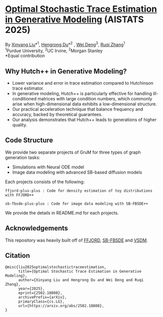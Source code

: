 # [Optimal Stochastic Trace Estimation in Generative Modeling](https://www.arxiv.org/abs/2502.18808) (AISTATS 2025)

By [Xinyang Liu](https://xinyangatk.github.io)\*<sup>1</sup>, [Hengrong Du](https://hengrongdu.netlify.app)\*<sup>2</sup> , [Wei Deng](https://www.weideng.org)<sup>3</sup>, [Ruqi Zhang](https://ruqizhang.github.io)<sup>1</sup>
\
<sup>1</sup>Purdue University, <sup>2</sup>UC Irvine, <sup>2</sup>Morgan Stanley
\
\*Equal contribution

<a name="why Hutch++?"></a>
## Why Hutch++ in Generative Modeling?
- Lower variance and error in trace estimation compared to Hutchinson trace estimator.
- In generative modeling, Hutch++ is particularly effective for handling ill-conditioned matrices with large condition numbers, which commonly arise when high-dimensional data exhibits a low-dimensional structure. 
- Our practical acceleration technique that balance frequency and accuracy, backed by theoretical guarantees.
- Our analysis demonstrates that Hutch++ leads to generations of higher quality.


<a name="code tructure"></a>
## Code Structure

We provide two separate projects of GruM for three types of graph generation tasks:
- Simulations with Neural ODE model
- Image data modeling with advanced SB-based diffusion models

Each projects consists of the following:
```
ffjord-plus-plus : Code for density estimation of toy distributions with FFJORD++
```

```
sb-fbsde-plus-plus : Code for image data modeling with SB-FBSDE++
```

We provide the details in README.md for each projects.
 
<a name="acknowledgements"></a>
## Acknowledgements
This repository was heavily built off of [FFJORD](https://github.com/rtqichen/ffjord), [SB-FBSDE](https://github.com/ghliu/SB-FBSDE) and [VSDM](https://github.com/WayneDW/Variational_Schrodinger_Diffusion_Model).

<a name="citation"></a>
## Citation
```
@misc{liu2025optimalstochastictraceestimation,
      title={Optimal Stochastic Trace Estimation in Generative Modeling}, 
      author={Xinyang Liu and Hengrong Du and Wei Deng and Ruqi Zhang},
      year={2025},
      eprint={2502.18808},
      archivePrefix={arXiv},
      primaryClass={cs.LG},
      url={https://arxiv.org/abs/2502.18808}, 
}
```